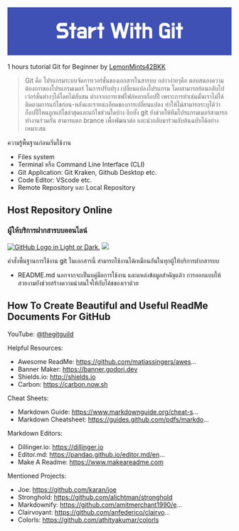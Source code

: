 <img src="img/Start_With_Git.png"/>

1 hours tutorial Git for Beginner 
by [LemonMints42BKK][lemonGit]

>Git คือ โปรแกรมระบบจัดการเวอร์ชั่นของเอกสารในสารบบ กล่าวง่ายๆคือ ตอบสนองความต้องการของโปรแกรมเมอร์ ในการปรับปรุง เปลี่ยนแปลงโปรแกรม
>โดยสามารถย้อนกลับไปเว่อร์ชั่นต่างๆได้โดยไม่สับสน ต่างจากการเซฟไฟล์หลายก็อปปี้ เพราะการทำเช่นนั้นเราไม่ได้ติดตามการแก้ไขก่อน-หลังและรายละเอียดของการเปลี่ยนแปลง
>ทำให้ไม่สามารถระบุได้ว่าก็อปปี้ไหนถูกแก้ไขล่าสุดและแก้ไขส่วนใดบ้าง  อีกทั้ง git ยังช่วยให้ทีมโปรแกรมเมอร์สามารถทำงานร่วมกัน สามารแตก brance เพื่อพัฒนาต่อ และนำกลับมาร่วมกับต้นฉบับได้อย่างเหมาะสม

ความรู้พื้นฐานก่อนเริ่มใช้งาน
- Files system
- Terminal หรือ Command Line Interface (CLI)
- Git Application: Git Kraken, Github Desktop etc.
- Code Editor: VScode etc.
- Remote Repository และ Local Repository
## Host Repository Online
### ผู้ให้บริการฝากสารบบออนไลน์

<a href="https://github.com"><picture><source media="(prefers-color-scheme: dark)" srcset="https://user-images.githubusercontent.com/40824677/205689829-11cbb3fd-d452-4846-a799-0be90146192e.png"><source media="(prefers-color-scheme: light)" srcset="https://user-images.githubusercontent.com/40824677/205689834-f6b698a0-844d-46c2-8cca-2051cd3a9ef0.png"><img alt="GitHub Logo in Light or Dark." src="https://user-images.githubusercontent.com/40824677/205689829-11cbb3fd-d452-4846-a799-0be90146192e.png"></picture></a>
 <a href="https://gitlab.com"><img src="https://user-images.githubusercontent.com/40824677/205691219-5698063c-44bf-453a-b4df-365654641979.png"/></a>

คำสั่งพื้นฐานการใช้งาน git ในเอกสารนี้ สามารถใช้งานได้เหมือนกันในทุกผู้ให้บริการฝากสารบบ
 
 
- README.md นอกจากจะเป็นบคู่มือการใช้งาน และแหล่งข้อมูลสำคัญแล้ว การออกแบบให้สวยงามยังช่วยสร้างความน่าสนใจให้กับโค้ชของเราด้วย
## How To Create Beautiful and Useful ReadMe Documents For GitHub
YouTube:  <a href="https://www.youtube.com/watch?v=a8CwpGARAsQ">@thegitguild</a>

Helpful Resources:
- Awesome ReadMe: https://github.com/matiassingers/awes...
- Banner Maker: https://banner.godori.dev
- Shields.io: http://shields.io
- Carbon: https://carbon.now.sh

Cheat Sheets:
- Markdown Guide: https://www.markdownguide.org/cheat-s...
- Markdown Cheatsheet: https://guides.github.com/pdfs/markdo...

Markdown Editors:
- Dillinger.io: https://dillinger.io
- Editor.md: https://pandao.github.io/editor.md/en...
- Make A Readme: https://www.makeareadme.com

Mentioned Projects:
- Joe: https://github.com/karan/joe
- Stronghold: https://github.com/alichtman/stronghold
- Markdownify: https://github.com/amitmerchant1990/e...
- Clairvoyant: https://github.com/anfederico/clairvo...
- Colorls: https://github.com/athityakumar/colorls

[//]: # (ส่วนการระบุค่าตัวแปร ซึ่งไม่แสดงในเอกสาร)
[lemonGit]: <https://github.com/LemonMints42BKK>

